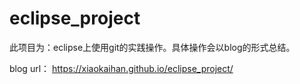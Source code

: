 # eclipse_project
此项目为：eclipse上使用git的实践操作。具体操作会以blog的形式总结。

blog url： https://xiaokaihan.github.io/eclipse_project/

